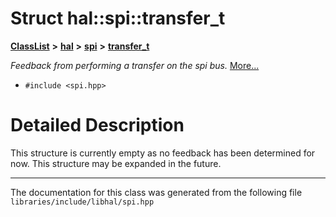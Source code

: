 

# Struct hal::spi::transfer\_t



[**ClassList**](annotated.md) **>** [**hal**](namespacehal.md) **>** [**spi**](classhal_1_1spi.md) **>** [**transfer\_t**](structhal_1_1spi_1_1transfer__t.md)



_Feedback from performing a transfer on the spi bus._ [More...](#detailed-description)

* `#include <spi.hpp>`

































































# Detailed Description


This structure is currently empty as no feedback has been determined for now. This structure may be expanded in the future. 


    

------------------------------
The documentation for this class was generated from the following file `libraries/include/libhal/spi.hpp`

